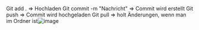 Git add . =>  Hochladen
Git commit -m "Nachricht" => Commit wird erstellt
Git push => Commit wird hochgeladen
Git pull => holt Änderungen, wenn man im Ordner ist![image](https://user-images.githubusercontent.com/97839383/205439916-3e377536-98c3-48ca-936a-557209b87ea4.png)
